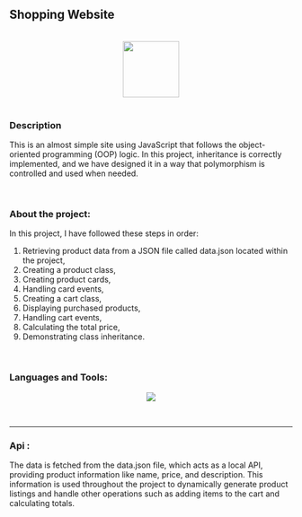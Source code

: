 <h2 align="left">Shopping Website</h2>
<br>
<div  align="center">
  <img src="https://user-images.githubusercontent.com/74038190/212257454-16e3712e-945a-4ca2-b238-408ad0bf87e6.gif" width="100">
</div>
<br>
<h3 align="left">Description</h3>
<p>This is an almost simple site using JavaScript that follows the object-oriented programming (OOP) logic. In this project, inheritance is correctly implemented, and we have designed it in a way that polymorphism is controlled and used when needed.</p>
<br>
<h3 align="left">About the project:</h3>
<p>In this project, I have followed these steps in order:

1. Retrieving product data from a JSON file called data.json located within the project,
2. Creating a product class,
3. Creating product cards,
4. Handling card events,
5. Creating a cart class,
6. Displaying purchased products,
7. Handling cart events,
8. Calculating the total price,
9. Demonstrating class inheritance.</p>
<br>
<h3 align="left">Languages and Tools:</h3>
<p align="center">
  <a href="https://skillicons.dev">
    <img src="https://skillicons.dev/icons?i=js,html,css,vscode" />
  </a>
</p>
<br>
<hr>
<h3 align="left">Api :</h3>
<p>The data is fetched from the data.json file, which acts as a local API, providing product information like name, price, and description. This information is used throughout the project to dynamically generate product listings and handle other operations such as adding items to the cart and calculating totals.</p>